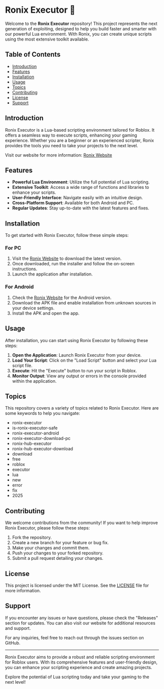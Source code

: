 # Ronix Executor 🚀

Welcome to the **Ronix Executor** repository! This project represents the next generation of exploiting, designed to help you build faster and smarter with our powerful Lua environment. With Ronix, you can create unique scripts using the most extensive toolkit available. 

## Table of Contents

- [Introduction](#introduction)
- [Features](#features)
- [Installation](#installation)
- [Usage](#usage)
- [Topics](#topics)
- [Contributing](#contributing)
- [License](#license)
- [Support](#support)

## Introduction

Ronix Executor is a Lua-based scripting environment tailored for Roblox. It offers a seamless way to execute scripts, enhancing your gaming experience. Whether you are a beginner or an experienced scripter, Ronix provides the tools you need to take your projects to the next level.

Visit our website for more information: [Ronix Website](https://ronix.app)

## Features

- **Powerful Lua Environment**: Utilize the full potential of Lua scripting.
- **Extensive Toolkit**: Access a wide range of functions and libraries to enhance your scripts.
- **User-Friendly Interface**: Navigate easily with an intuitive design.
- **Cross-Platform Support**: Available for both Android and PC.
- **Regular Updates**: Stay up-to-date with the latest features and fixes.

## Installation

To get started with Ronix Executor, follow these simple steps:

### For PC

1. Visit the [Ronix Website](https://ronix.app) to download the latest version.
2. Once downloaded, run the installer and follow the on-screen instructions.
3. Launch the application after installation.

### For Android

1. Check the [Ronix Website](https://ronix.app) for the Android version.
2. Download the APK file and enable installation from unknown sources in your device settings.
3. Install the APK and open the app.

## Usage

After installation, you can start using Ronix Executor by following these steps:

1. **Open the Application**: Launch Ronix Executor from your device.
2. **Load Your Script**: Click on the "Load Script" button and select your Lua script file.
3. **Execute**: Hit the "Execute" button to run your script in Roblox.
4. **Monitor Output**: View any output or errors in the console provided within the application.

## Topics

This repository covers a variety of topics related to Ronix Executor. Here are some keywords to help you navigate:

- ronix-executor
- is-ronix-executor-safe
- ronix-executor-android
- ronix-executor-download-pc
- ronix-hub-executor
- ronix-hub-executor-download
- download
- free
- roblox
- executor
- lua
- new
- error
- fix
- 2025

## Contributing

We welcome contributions from the community! If you want to help improve Ronix Executor, please follow these steps:

1. Fork the repository.
2. Create a new branch for your feature or bug fix.
3. Make your changes and commit them.
4. Push your changes to your forked repository.
5. Submit a pull request detailing your changes.

## License

This project is licensed under the MIT License. See the [LICENSE](LICENSE) file for more information.

## Support

If you encounter any issues or have questions, please check the "Releases" section for updates. You can also visit our website for additional resources and support.

For any inquiries, feel free to reach out through the issues section on GitHub.

---

Ronix Executor aims to provide a robust and reliable scripting environment for Roblox users. With its comprehensive features and user-friendly design, you can enhance your scripting experience and create amazing projects. 

Explore the potential of Lua scripting today and take your gaming to the next level!